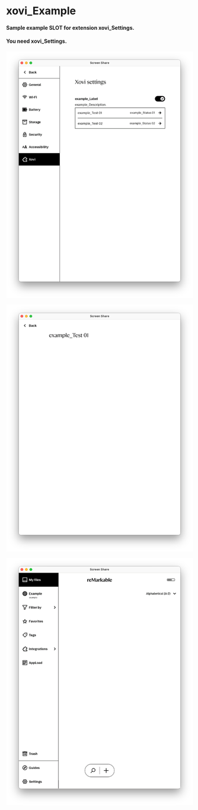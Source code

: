 # xovi_Example

#### Sample example SLOT for extension xovi_Settings.
#### You need xovi_Settings.

![xovi_Example](https://github.com/PepikVaio/reMarkable_Xovi_Extensions/blob/main/xovi_Settings/example_Item/pictures/xovi_Example_Settings.png?raw=true)

![example_Item_01](https://github.com/PepikVaio/reMarkable_Xovi_Extensions/blob/main/xovi_Settings/example_Item/pictures/example_Item_01.png?raw=true)

![sidebar_Example](https://github.com/PepikVaio/reMarkable_Xovi_Extensions/blob/main/xovi_Settings/example_Item/pictures/sidebar_Example.png?raw=true)


